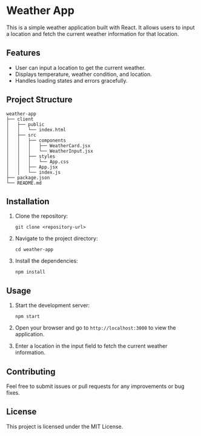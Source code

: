 # Weather App

This is a simple weather application built with React. It allows users to input a location and fetch the current weather information for that location.

## Features

- User can input a location to get the current weather.
- Displays temperature, weather condition, and location.
- Handles loading states and errors gracefully.

## Project Structure

```
weather-app
├── client
│   ├── public
│   │   └── index.html
│   ├── src
│   │   ├── components
│   │   │   ├── WeatherCard.jsx
│   │   │   └── WeatherInput.jsx
│   │   ├── styles
│   │   │   └── App.css
│   │   ├── App.jsx
│   │   └── index.js
├── package.json
└── README.md
```

## Installation

1. Clone the repository:
   ```
   git clone <repository-url>
   ```

2. Navigate to the project directory:
   ```
   cd weather-app
   ```

3. Install the dependencies:
   ```
   npm install
   ```

## Usage

1. Start the development server:
   ```
   npm start
   ```

2. Open your browser and go to `http://localhost:3000` to view the application.

3. Enter a location in the input field to fetch the current weather information.

## Contributing

Feel free to submit issues or pull requests for any improvements or bug fixes.

## License

This project is licensed under the MIT License.